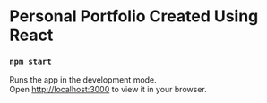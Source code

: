# Personal Portfolio Created Using React

### `npm start`

Runs the app in the development mode.\
Open [http://localhost:3000](http://localhost:3000) to view it in your browser.
